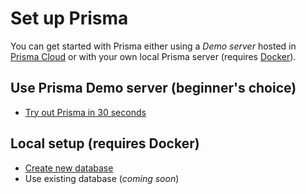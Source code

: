 # Set up Prisma

You can get started with Prisma either using a _Demo server_ hosted in [Prisma Cloud](https://www.prisma.io/cloud/) or with your own local Prisma server (requires [Docker](https://www.docker.com)).

## Use Prisma Demo server (beginner's choice)

- [Try out Prisma in 30 seconds](01-Try-out-Prisma-in-30-seconds.md)

## Local setup (requires Docker)

- [Create new database](02-Create-new-Database.md)
- Use existing database (_coming soon_)
